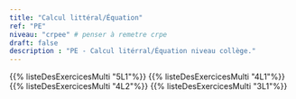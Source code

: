 ```yaml
---
title: "Calcul littéral/Équation"
ref: "PE"
niveau: "crpee" # penser à remetre crpe
draft: false
description : "PE - Calcul litérral/Équation niveau collège."
---
```


{{% listeDesExercicesMulti "5L1"%}}
{{% listeDesExercicesMulti "4L1"%}}
{{% listeDesExercicesMulti "4L2"%}}
{{% listeDesExercicesMulti "3L1"%}}